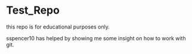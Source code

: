 Test_Repo
=========
this repo is for educational purposes only.

sspencer10 has helped by showing me some insight on how to work with git.

